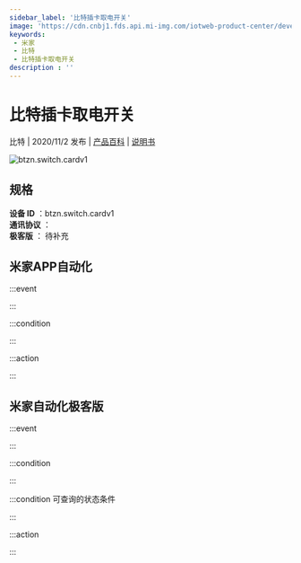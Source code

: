 ```yaml
---
sidebar_label: '比特插卡取电开关'
image: 'https://cdn.cnbj1.fds.api.mi-img.com/iotweb-product-center/developer_160316209782072qz4R1d.png?GalaxyAccessKeyId=AKVGLQWBOVIRQ3XLEW&Expires=9223372036854775807&Signature=yw8Y79jrrlurWtyvYvRvqiPIGOg='
keywords: 
 - 米家
 - 比特
 - 比特插卡取电开关
description : ''
---
```

# 比特插卡取电开关

比特 | 2020/11/2 发布 | [产品百科](https://home.mi.com/webapp/content/baike/product/index.html?model=btzn.switch.cardv1/) | [说明书](https://home.mi.com/views/introduction.html?model=btzn.switch.cardv1&region=cn)

![btzn.switch.cardv1](https://cdn.cnbj1.fds.api.mi-img.com/iotweb-product-center/developer_160316209782072qz4R1d.png?GalaxyAccessKeyId=AKVGLQWBOVIRQ3XLEW&Expires=9223372036854775807&Signature=yw8Y79jrrlurWtyvYvRvqiPIGOg=)

## 规格  
> 
**设备 ID** ：btzn.switch.cardv1  
**通讯协议** ：  
**极客版**  ： 待补充 


## 米家APP自动化  

:::event  

:::

:::condition  

:::

:::action   

:::

## 米家自动化极客版  

:::event  

:::

:::condition  

:::

:::condition 可查询的状态条件  

:::

:::action  

:::

        
